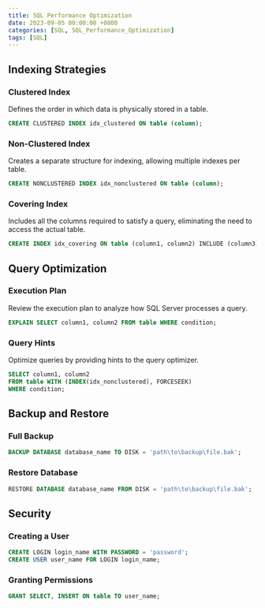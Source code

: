 ```yaml
---
title: SQL Performance Optimization
date: 2023-09-05 00:00:00 +0800
categories: [SQL, SQL_Performance_Optimization]
tags: [SQL]
---
```


## Indexing Strategies

### Clustered Index

Defines the order in which data is physically stored in a table.

```sql
CREATE CLUSTERED INDEX idx_clustered ON table (column);
```

### Non-Clustered Index

Creates a separate structure for indexing, allowing multiple indexes per table.

```sql
CREATE NONCLUSTERED INDEX idx_nonclustered ON table (column);
```

### Covering Index

Includes all the columns required to satisfy a query, eliminating the need to access the actual table.

```sql
CREATE INDEX idx_covering ON table (column1, column2) INCLUDE (column3);
```

## Query Optimization

### Execution Plan

Review the execution plan to analyze how SQL Server processes a query.

```sql
EXPLAIN SELECT column1, column2 FROM table WHERE condition;
```

### Query Hints

Optimize queries by providing hints to the query optimizer.

```sql
SELECT column1, column2
FROM table WITH (INDEX(idx_nonclustered), FORCESEEK)
WHERE condition;
```

## Backup and Restore

### Full Backup

```sql
BACKUP DATABASE database_name TO DISK = 'path\to\backup\file.bak';
```

### Restore Database

```sql
RESTORE DATABASE database_name FROM DISK = 'path\to\backup\file.bak';
```

## Security

### Creating a User

```sql
CREATE LOGIN login_name WITH PASSWORD = 'password';
CREATE USER user_name FOR LOGIN login_name;
```

### Granting Permissions

```sql
GRANT SELECT, INSERT ON table TO user_name;
```